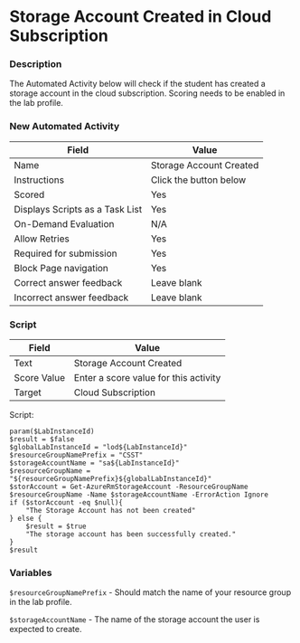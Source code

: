 # Storage Account Created in Cloud Subscription

### Description
The Automated Activity below will check if the student has created a storage account in the cloud subscription. Scoring needs to be enabled in the lab profile.

### New Automated Activity 

|Field|Value|
|---|---|
|Name|Storage Account Created|
|Instructions|Click the button below|
|Scored|Yes|
|Displays Scripts as a Task List|Yes|
|On-Demand Evaluation|N/A|
|Allow Retries|Yes|
|Required for submission|Yes|
|Block Page navigation|Yes|
|Correct answer feedback|Leave blank|
|Incorrect answer feedback|Leave blank|

### Script 

|Field|Value| 
|---|--|
|Text|Storage Account Created|
|Score Value|Enter a score value for this activity|
|Target|Cloud Subscription|

Script:

```
param($LabInstanceId) 
$result = $false
$globalLabInstanceId = "lod${LabInstanceId}"
$resourceGroupNamePrefix = "CSST"
$storageAccountName = "sa${LabInstanceId}"
$resourceGroupName = "${resourceGroupNamePrefix}${globalLabInstanceId}"
$storAccount = Get-AzureRmStorageAccount -ResourceGroupName $resourceGroupName -Name $storageAccountName -ErrorAction Ignore    
if ($storAccount -eq $null){
    "The Storage Account has not been created"    
} else {
    $result = $true
    "The storage account has been successfully created."
}
$result
```

### Variables
`$resourceGroupNamePrefix` - Should match the name of your resource group in the lab profile.  

`$storageAccountName` - The name of the storage account the user is expected to create.

